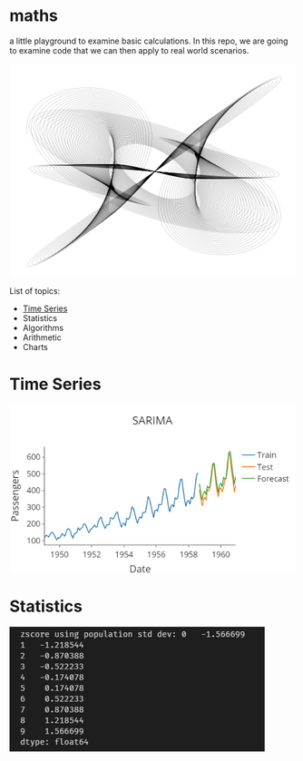 # maths

a little playground to examine basic calculations.
In this repo, we are going to examine code that we can then apply to real world scenarios.

![harminonix](images/harmonix.png)

List of topics:

- [Time Series](#time-series)
- Statistics
- Algorithms
- Arithmetic
- Charts

# Time Series
![sarmima](images/sarima.png)


# Statistics
![zscore](images/zscore.png
)

        
